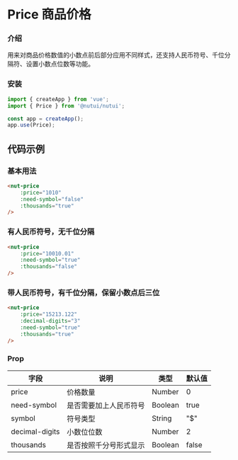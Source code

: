 # Price 商品价格

### 介绍

用来对商品价格数值的小数点前后部分应用不同样式，还支持人民币符号、千位分隔符、设置小数点位数等功能。

### 安装

``` javascript
import { createApp } from 'vue';
import { Price } from '@nutui/nutui';

const app = createApp();
app.use(Price);

```

## 代码示例

### 基本用法

``` html
<nut-price 
    :price="1010" 
    :need-symbol="false" 
    :thousands="true"
/>
```

### 有人民币符号，无千位分隔

``` html
<nut-price  
    :price="10010.01" 
    :need-symbol="true" 
    :thousands="false"
/>
```

### 带人民币符号，有千位分隔，保留小数点后三位

``` html
<nut-price  
    :price="15213.122" 
    :decimal-digits="3" 
    :need-symbol="true" 
    :thousands="true"
/>
```

### Prop

|字段|说明|类型|默认值|
|--|--|--|--|
|price|价格数量|Number|0|
|need-symbol|是否需要加上人民币符号|Boolean|true|
|symbol|符号类型|String|"$"|
|decimal-digits|小数位位数|Number|2|
|thousands|是否按照千分号形式显示|Boolean|false|